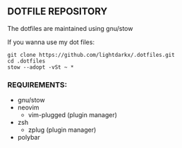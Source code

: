 ## DOTFILE REPOSITORY

The dotfiles are maintained using gnu/stow

If you wanna use my dot files:

    git clone https://github.com/lightdarkx/.dotfiles.git
    cd .dotfiles
    stow --adopt -vSt ~ *

### REQUIREMENTS:
- gnu/stow
- neovim
  - vim-plugged (plugin manager)
- zsh
  - zplug (plugin manager)
- polybar